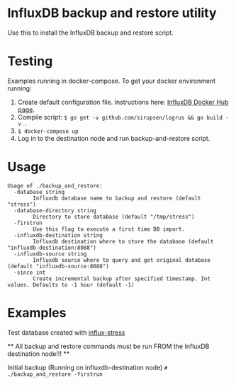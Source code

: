 # InfluxDB backup and restore utility
Use this to install the InfluxDB backup and restore script.

# Testing
Examples running in docker-compose.
To get your docker environment running:
1. Create default configuration file. Instructions here: [InfluxDB Docker Hub page](https://hub.docker.com/_/influxdb).
2. Compile script: ```$ go get -v github.com/sirupsen/logrus && go build -v .```
3. ```$ docker-compose up```
4. Log in to the destination node and run backup-and-restore script.

# Usage
```# ./backup_and_restore -h         
Usage of ./backup_and_restore:
  -database string
        Influxdb database name to backup and restore (default "stress")
  -database-directory string
        Directory to store database (default "/tmp/stress")
  -firstrun
        Use this flag to execute a first time DB import.
  -influxdb-destination string
        Influxdb destination where to store the database (default "influxdb-destination:8088")
  -influxdb-source string
        Influxdb source where to query and get original database (default "influxdb-source:8088")
  -since int
        Create incremental backup after specified timestamp. Int values. Defaults to -1 hour (default -1)
```
# Examples
Test database created with [influx-stress](https://github.com/influxdata/influx-stress)

** All backup and restore commands must be run FROM the InfluxDB destination node!!! **

Initial backup (Running on influxdb-destination node)
```# ./backup_and_restore -firstrun```
